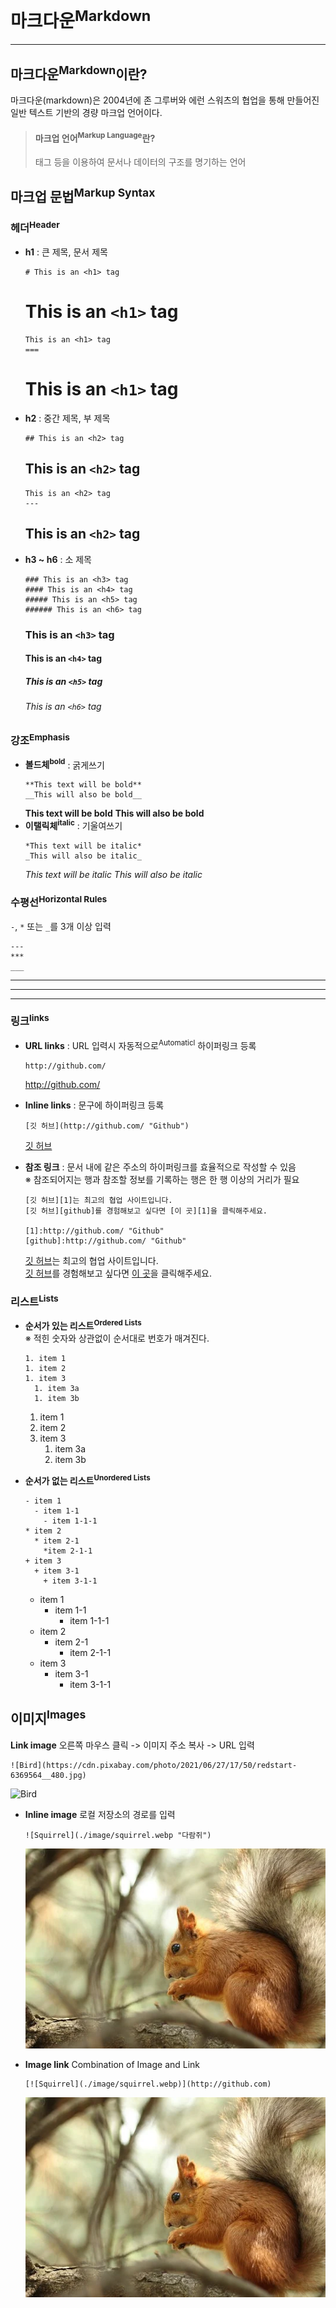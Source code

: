 # 마크다운<sup>Markdown</sup>
------------
마크다운<sup>Markdown</sup>이란?
------------
마크다운(markdown)은 2004년에 존 그루버와 에런 스워츠의 협업을 통해 만들어진 일반 텍스트 기반의 경량 마크업 언어이다.

> #### 마크업 언어<sup>Markup Language</sup>란?
> 태그 등을 이용하여 문서나 데이터의 구조를 명기하는 언어

마크업 문법<sup>Markup Syntax</sup>
----
### 헤더<sup>Header</sup>
- **h1** : 큰 제목, 문서 제목
  ```
  # This is an <h1> tag
  ```
  # This is an `<h1>` tag
  ```
  This is an <h1> tag
  ===
  ```
  This is an `<h1>` tag
  ===
- **h2** : 중간 제목, 부 제목
  ```
  ## This is an <h2> tag
  ```
  ## This is an `<h2>` tag
  ```
  This is an <h2> tag
  ---
  ```
  This is an `<h2>` tag
  ---
- **h3 ~ h6** : 소 제목
  ```
  ### This is an <h3> tag
  #### This is an <h4> tag
  ##### This is an <h5> tag
  ###### This is an <h6> tag
  ```
  ### This is an `<h3>` tag
  #### This is an `<h4>` tag
  ##### This is an `<h5>` tag
  ###### This is an `<h6>` tag

### 강조<sup>Emphasis</sup>
- **볼드체<sup>bold</sup>** : 굵게쓰기
  ```
  **This text will be bold**
  __This will also be bold__
  ```
  **This text will be bold**
  __This will also be bold__
- **이탤릭체<sup>italic</sup>** : 기울여쓰기
  ```
  *This text will be italic*
  _This will also be italic_
  ```
  *This text will be italic*
  _This will also be italic_


### 수평선<sup>Horizontal Rules</sup>
`-`, `*` 또는 `_`를 3개 이상 입력
```
---
***
___
```
---
***
___

### 링크<sup>links</sup>
- **URL links** : URL 입력시 자동적으로<sup>Automaticl</sup> 하이퍼링크 등록
  ```
  http://github.com/
  ```
  http://github.com/
- **Inline links** : 문구에 하이퍼링크 등록
  ```
  [깃 허브](http://github.com/ "Github")
  ```
  [깃 허브](http://github.com/ "Github")
- **참조 링크** : 문서 내에 같은 주소의 하이퍼링크를 효율적으로 작성할 수 있음  
  ※ 참조되어지는 행과 참조할 정보를 기록하는 행은 한 행 이상의 거리가 필요
  ```
  [깃 허브][1]는 최고의 협업 사이트입니다.
  [깃 허브][github]를 경험해보고 싶다면 [이 곳][1]을 클릭해주세요.

  [1]:http://github.com/ "Github"
  [github]:http://github.com/ "Github"
  ```
  [깃 허브][1]는 최고의 협업 사이트입니다.  
  [깃 허브][github]를 경험해보고 싶다면 [이 곳][1]을 클릭해주세요.  

  [1]:http://github.com/ "Github"
  [github]:http://github.com/ "Github"

### 리스트<sup>Lists</sup>
- **순서가 있는 리스트<sup>Ordered Lists</sup>**  
  ※ 적힌 숫자와 상관없이 순서대로 번호가 매겨진다.
  ```
  1. item 1
  1. item 2
  1. item 3
    1. item 3a
    1. item 3b
  ```
  1. item 1
  1. item 2
  1. item 3  
      1. item 3a
      1. item 3b

- **순서가 없는 리스트<sup>Unordered Lists</sup>**
  ```
  - item 1
    - item 1-1
      - item 1-1-1
  * item 2
    * item 2-1
      *item 2-1-1
  + item 3
    + item 3-1
      + item 3-1-1
  ```
  - item 1
    - item 1-1
      - item 1-1-1
  * item 2
    * item 2-1
      * item 2-1-1
  + item 3
    + item 3-1
      + item 3-1-1

## 이미지<sup>Images</sup>
**Link image**
  오른쪽 마우스 클릭 -> 이미지 주소 복사 -> URL 입력
  ```
  ![Bird](https://cdn.pixabay.com/photo/2021/06/27/17/50/redstart-6369564__480.jpg)
  ```
  ![Bird](https://cdn.pixabay.com/photo/2021/06/27/17/50/redstart-6369564__480.jpg)

- **Inline image**
  로컬 저장소의 경로를 입력
  ```
  ![Squirrel](./image/squirrel.webp "다람쥐")
  ```
  ![Squirrel](./image/squirrel.webp "다람쥐")

- **Image link**
  Combination of Image and Link
  ```
  [![Squirrel](./image/squirrel.webp)](http://github.com)
  ```
  [![Squirrel](./image/squirrel.webp)](http://github.com)

